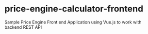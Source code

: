 # price-engine-calculator-frontend
Sample Price Engine Front end Application using Vue.js  to work with backend REST API
